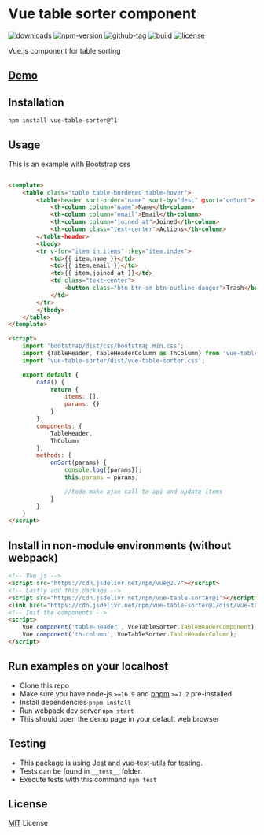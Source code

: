 # Vue table sorter component

[![downloads](https://badgen.net/npm/dt/vue-table-sorter)](https://npm-stat.com/charts.html?package=vue-table-sorter&from=2022-01-01)
[![npm-version](https://badgen.net/npm/v/vue-table-sorter)](https://www.npmjs.com/package/vue-table-sorter)
[![github-tag](https://badgen.net/github/tag/ankurk91/vue-table-sorter)](https://github.com/ankurk91/vue-table-sorter/)
[![build](https://github.com/ankurk91/vue-table-sorter/workflows/build/badge.svg)](https://github.com/ankurk91/vue-table-sorter/actions)
[![license](https://badgen.net/github/license/ankurk91/vue-table-sorter)](https://yarnpkg.com/en/package/vue-table-sorter)

Vue.js component for table sorting

## [Demo](https://ankurk91.github.io/vue-table-sorter/)

## Installation

```bash
npm install vue-table-sorter@^1 
```

## Usage

This is an example with Bootstrap css

```html

<template>
    <table class="table table-bordered table-hover">
        <table-header sort-order="name" sort-by="desc" @sort="onSort">
            <th-column column="name">Name</th-column>
            <th-column column="email">Email</th-column>
            <th-column column="joined_at">Joined</th-column>
            <th-column class="text-center">Actions</th-column>
        </table-header>
        <tbody>
        <tr v-for="item in items" :key="item.index">
            <td>{{ item.name }}</td>
            <td>{{ item.email }}</td>
            <td>{{ item.joined_at }}</td>
            <td class="text-center">
                <button class="btn btn-sm btn-outline-danger">Trash</button>
            </td>
        </tr>
        </tbody>
    </table>
</template>

<script>
    import 'bootstrap/dist/css/bootstrap.min.css';
    import {TableHeader, TableHeaderColumn as ThColumn} from 'vue-table-sorter';
    import 'vue-table-sorter/dist/vue-table-sorter.css';

    export default {
        data() {
            return {
                items: [],
                params: {}
            }
        },
        components: {
            TableHeader,
            ThColumn
        },
        methods: {
            onSort(params) {
                console.log({params});
                this.params = params;

                //todo make ajax call to api and update items
            }
        }
    }
</script>
```

## Install in non-module environments (without webpack)

```html
<!-- Vue js -->
<script src="https://cdn.jsdelivr.net/npm/vue@2.7"></script>
<!-- Lastly add this package -->
<script src="https://cdn.jsdelivr.net/npm/vue-table-sorter@1"></script>
<link href="https://cdn.jsdelivr.net/npm/vue-table-sorter@1/dist/vue-table-sorter.css" rel="stylesheet">
<!-- Init the components -->
<script>
    Vue.component('table-header', VueTableSorter.TableHeaderComponent);
    Vue.component('th-column', VueTableSorter.TableHeaderColumn);
</script>
```

## Run examples on your localhost

* Clone this repo
* Make sure you have node-js `>=16.9` and [pnpm](https://pnpm.io/) `>=7.2` pre-installed
* Install dependencies `pnpm install`
* Run webpack dev server `npm start`
* This should open the demo page in your default web browser

## Testing

* This package is using [Jest](https://github.com/facebook/jest)
  and [vue-test-utils](https://github.com/vuejs/vue-test-utils) for testing.
* Tests can be found in `__test__` folder.
* Execute tests with this command `npm test`

## License

[MIT](LICENSE.txt) License
